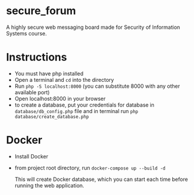 # secure_forum
A highly secure web messaging board made for Security of Information Systems course.

# Instructions
- You must have php installed
- Open a terminal and `cd` into the directory
- Run `php -S localhost:8000` (you can substitute 8000 with any other available port)
- Open localhost:8000 in your browser
- to create a database, put your credentials for database in `database/db_config.php` file and in terminal run `php database/create_database.php`

# Docker
- Install Docker
- from project root directory, run `docker-compose up --build -d`

  This will create Docker database, which you can start each time before running the web application.
